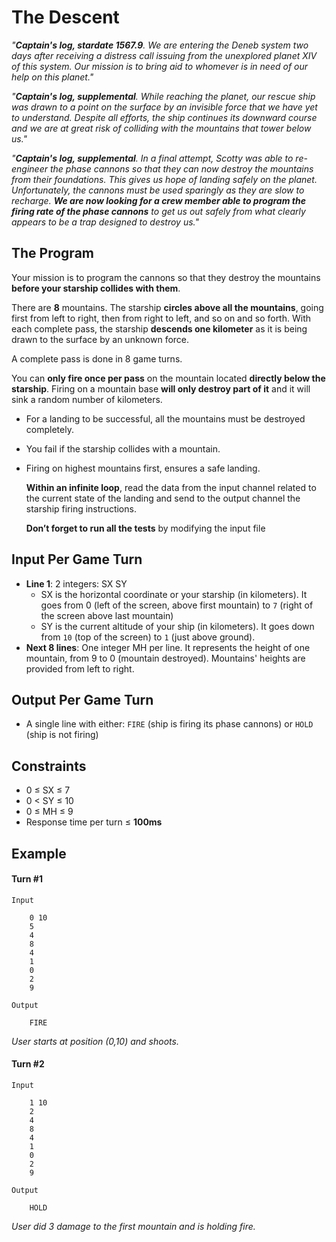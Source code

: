 # The Descent

_"**Captain's log, stardate 1567.9**. We are entering the Deneb system two days after receiving a distress call issuing from the unexplored planet XIV of this system. Our mission is to bring aid to whomever is in need of our help on this planet."_

_"**Captain's log, supplemental**. While reaching the planet, our rescue ship was drawn to a point on the surface by an invisible force that we have yet to understand. Despite all efforts, the ship continues its downward course and we are at great risk of colliding with the mountains that tower below us."_

_"**Captain's log, supplemental**. In a final attempt, Scotty was able to re-engineer the phase cannons so that they can now destroy the mountains from their foundations. This gives us hope of landing safely on the planet. Unfortunately, the cannons must be used sparingly as they are slow to recharge. **We are now looking for a crew member able to program the firing rate of the phase cannons** to get us out safely from what clearly appears to be a trap designed to destroy us."_

## The Program

Your mission is to program the cannons so that they destroy the mountains **before your starship collides with them**.

There are **8** mountains. The starship **circles above all the mountains**, going first from left to right, then from right to left, and so on and so forth. With each complete pass, the starship **descends one kilometer** as it is being drawn to the surface by an unknown force.

A complete pass is done in 8 game turns.

You can **only fire once per pass** on the mountain located **directly below the starship**. Firing on a mountain base **will only destroy part of it** and it will sink a random number of kilometers.

* For a landing to be successful, all the mountains must be destroyed completely.
* You fail if the starship collides with a mountain.
* Firing on highest mountains first, ensures a safe landing.

    **Within an infinite loop**, read the data from the input channel related to the current state of the landing and send to the output channel the starship firing instructions.

    **Don’t forget to run all the tests** by modifying the input file

## Input Per Game Turn

* **Line 1**: 2 integers: SX SY
  * SX is the horizontal coordinate or your starship (in kilometers). It goes from 0 (left of the screen, above first mountain) to ``7`` (right of the screen above last mountain)
  * SY is the current altitude of your ship (in kilometers). It goes down from ``10`` (top of the screen) to ``1`` (just above ground).
* **Next 8 lines**: One integer MH per line. It represents the height of one mountain, from 9 to 0 (mountain destroyed). Mountains' heights are provided from left to right.

## Output Per Game Turn

* A single line with either: ``FIRE`` (ship is firing its phase cannons) or ``HOLD`` (ship is not firing)

## Constraints

* 0 ≤ SX ≤ 7
* 0 < SY ≤ 10
* 0 ≤ MH ≤ 9
* Response time per turn ≤ **100ms**

## Example

#### Turn #1

    Input

        0 10
        5
        4
        8
        4
        1
        0
        2
        9

    Output

        FIRE

_User starts at position (0,10) and shoots._

#### Turn #2

    Input

        1 10
        2
        4
        8
        4
        1
        0
        2
        9

    Output

        HOLD

_User did 3 damage to the first mountain and is holding fire._